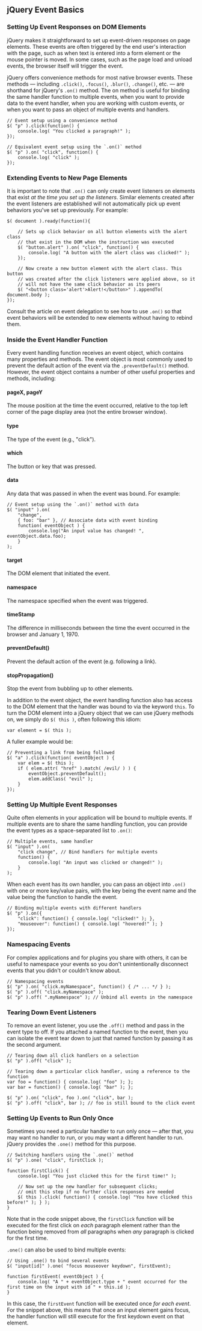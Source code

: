 <script>{
	"title": "jQuery Event Basics",
	"level": "beginner",
	"attribution": [ "jQuery Fundamentals" ]
}</script>

## jQuery Event Basics

### Setting Up Event Responses on DOM Elements

jQuery makes it straightforward to set up event-driven responses on page elements. These events are often triggered by the end user's interaction with the page, such as when text is entered into a form element or the mouse pointer is moved. In some cases, such as the page load and unload events, the browser itself will trigger the event.

jQuery offers convenience methods for most native browser events. These methods — including `.click()`, `.focus()`, `.blur()`, `.change()`, etc. — are shorthand for jQuery's `.on()` method. The on method is useful for binding the same handler function to multiple events, when you want to provide data to the event handler, when you are working with custom events, or when you want to pass an object of multiple events and handlers.

```
// Event setup using a convenience method
$( "p" ).click(function() {
	console.log( "You clicked a paragraph!" );
});
```

```
// Equivalent event setup using the `.on()` method
$( "p" ).on( "click", function() {
	console.log( "click" );
});
```

### Extending Events to New Page Elements

It is important to note that `.on()` can only create event listeners on elements that exist *at the time you set up the listeners*. Similar elements created after the event listeners are established will not automatically pick up event behaviors you've set up previously. For example:

```
$( document ).ready(function(){

	// Sets up click behavior on all button elements with the alert class
	// that exist in the DOM when the instruction was executed
	$( "button.alert" ).on( "click", function() {
		console.log( "A button with the alert class was clicked!" );
	});

	// Now create a new button element with the alert class. This button
	// was created after the click listeners were applied above, so it
	// will not have the same click behavior as its peers
	$( "<button class='alert'>Alert!</button>" ).appendTo( document.body );
});
```

Consult the article on event delegation to see how to use `.on()` so that event behaviors will be extended to new elements without having to rebind them.

### Inside the Event Handler Function

Every event handling function receives an event object, which contains many properties and methods. The event object is most commonly used to prevent the default action of the event via the `.preventDefault()` method. However, the event object contains a number of other useful properties and methods, including:

#### pageX, pageY

The mouse position at the time the event occurred, relative to the top left corner of the page display area (not the entire browser window).

#### type

The type of the event (e.g., "click").

#### which

The button or key that was pressed.

#### data

Any data that was passed in when the event was bound. For example:

```
// Event setup using the `.on()` method with data
$( "input" ).on(
	"change",
	{ foo: "bar" }, // Associate data with event binding
	function( eventObject ) {
		console.log("An input value has changed! ", eventObject.data.foo);
	}
);
```

#### target

The DOM element that initiated the event.

#### namespace

The namespace specified when the event was triggered.

#### timeStamp

The difference in milliseconds between the time the event occurred in the browser and January 1, 1970.

#### preventDefault()

Prevent the default action of the event (e.g. following a link).

#### stopPropagation()

Stop the event from bubbling up to other elements.

In addition to the event object, the event handling function also has access to the DOM element that the handler was bound to via the keyword `this`. To turn the DOM element into a jQuery object that we can use jQuery methods on, we simply do `$( this )`, often following this idiom:

```
var element = $( this );
```

A fuller example would be:

```
// Preventing a link from being followed
$( "a" ).click(function( eventObject ) {
	var elem = $( this );
	if ( elem.attr( "href" ).match( /evil/ ) ) {
		eventObject.preventDefault();
		elem.addClass( "evil" );
	}
});
```

### Setting Up Multiple Event Responses

Quite often elements in your application will be bound to multiple events. If multiple events are to share the same handling function, you can provide the event types as a space-separated list to `.on()`:

```
// Multiple events, same handler
$( "input" ).on(
	"click change", // Bind handlers for multiple events
	function() {
		console.log( "An input was clicked or changed!" );
	}
);
```

When each event has its own handler, you can pass an object into `.on()` with one or more key/value pairs, with the key being the event name and the value being the function to handle the event.

```
// Binding multiple events with different handlers
$( "p" ).on({
	"click": function() { console.log( "clicked!" ); },
	"mouseover": function() { console.log( "hovered!" ); }
});
```

### Namespacing Events

For complex applications and for plugins you share with others, it can be useful to namespace your events so you don't unintentionally disconnect events that you didn't or couldn't know about.

```
// Namespacing events
$( "p" ).on( "click.myNamespace", function() { /* ... */ } );
$( "p" ).off( "click.myNamespace" );
$( "p" ).off( ".myNamespace" ); // Unbind all events in the namespace
```

### Tearing Down Event Listeners

To remove an event listener, you use the `.off()` method and pass in the event type to off. If you attached a named function to the event, then you can isolate the event tear down to just that named function by passing it as the second argument.

```
// Tearing down all click handlers on a selection
$( "p" ).off( "click" );
```

```
// Tearing down a particular click handler, using a reference to the function
var foo = function() { console.log( "foo" ); };
var bar = function() { console.log( "bar" ); };

$( "p" ).on( "click", foo ).on( "click", bar );
$( "p" ).off( "click", bar ); // foo is still bound to the click event
```

### Setting Up Events to Run Only Once

Sometimes you need a particular handler to run only once — after that, you may want no handler to run, or you may want a different handler to run. jQuery provides the `.one()` method for this purpose.

```
// Switching handlers using the `.one()` method
$( "p" ).one( "click", firstClick );

function firstClick() {
	console.log( "You just clicked this for the first time!" );

	// Now set up the new handler for subsequent clicks;
	// omit this step if no further click responses are needed
	$( this ).click( function() { console.log( "You have clicked this before!" ); } );
}
```

Note that in the code snippet above, the `firstClick` function will be executed for the first click on *each* paragraph element rather than the function being removed from *all* paragraphs when *any* paragraph is clicked for the first time.

`.one()` can also be used to bind multiple events:

```
// Using .one() to bind several events
$( "input[id]" ).one( "focus mouseover keydown", firstEvent);

function firstEvent( eventObject ) {
	console.log( "A " + eventObject.type + " event occurred for the first time on the input with id " + this.id );
}
```

In this case, the `firstEvent` function will be executed once *for each event*. For the snippet above, this means that once an input element gains focus, the handler function will still execute for the first keydown event on that element.
